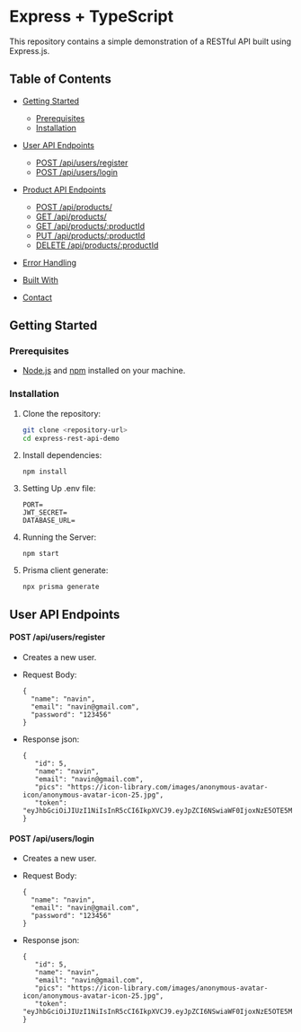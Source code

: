 # Express + TypeScript

This repository contains a simple demonstration of a RESTful API built using Express.js.

## Table of Contents

- [Getting Started](#getting-started)

  - [Prerequisites](#prerequisites)
  - [Installation](#installation)

- [User API Endpoints](#userapi-endpoints)
  - [POST /api/users/register](#post-registeruser)
  - [POST /api/users/login](#post-loginuser)
- [Product API Endpoints](#productapi-endpoints)
  - [POST /api/products/](#get-addNewProduct)
  - [GET /api/products/](#get-getAllProducts)
  - [GET /api/products/:productId](#post-getProductDetails)
  - [PUT /api/products/:productId](#put-updateProductDetails)
  - [DELETE /api/products/:productId](#delete-deleteProduct)
- [Error Handling](#error-handling)
- [Built With](#built-with)
- [Contact](#contact)

## Getting Started

### Prerequisites

- [Node.js](https://nodejs.org/) and [npm](https://www.npmjs.com/) installed on your machine.

### Installation

1. Clone the repository:
   ```bash
   git clone <repository-url>
   cd express-rest-api-demo
   ```
2. Install dependencies:
   ```
   npm install
   ```
3. Setting Up .env file:
   ```
   PORT=
   JWT_SECRET=
   DATABASE_URL=
   ```
4. Running the Server:
   ```
   npm start
   ```
5. Prisma client generate:
   ```
   npx prisma generate
   ```

## User API Endpoints

#### POST /api/users/register

- Creates a new user.

- Request Body:

  ```
  {
    "name": "navin",
    "email": "navin@gmail.com",
    "password": "123456"
  }
  ```

- Response json:
  ```
  {
     "id": 5,
     "name": "navin",
     "email": "navin@gmail.com",
     "pics": "https://icon-library.com/images/anonymous-avatar-icon/anonymous-avatar-icon-25.jpg",
     "token": "eyJhbGciOiJIUzI1NiIsInR5cCI6IkpXVCJ9.eyJpZCI6NSwiaWF0IjoxNzE5OTE5MzM3LCJleHAiOjE3MjEyMTUzMzd9.a7FWZva6PIsybw5VYF_EHpofMl0jjTSlR6ojF8GrNA4"
  }
  ```

#### POST /api/users/login

- Creates a new user.

- Request Body:

  ```
  {
    "name": "navin",
    "email": "navin@gmail.com",
    "password": "123456"
  }
  ```

- Response json:
  ```
  {
     "id": 5,
     "name": "navin",
     "email": "navin@gmail.com",
     "pics": "https://icon-library.com/images/anonymous-avatar-icon/anonymous-avatar-icon-25.jpg",
     "token": "eyJhbGciOiJIUzI1NiIsInR5cCI6IkpXVCJ9.eyJpZCI6NSwiaWF0IjoxNzE5OTE5MzM3LCJleHAiOjE3MjEyMTUzMzd9.a7FWZva6PIsybw5VYF_EHpofMl0jjTSlR6ojF8GrNA4"
  }
  ```
